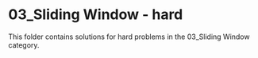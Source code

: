 # 03_Sliding Window - hard
This folder contains solutions for hard problems in the 03_Sliding Window category.
